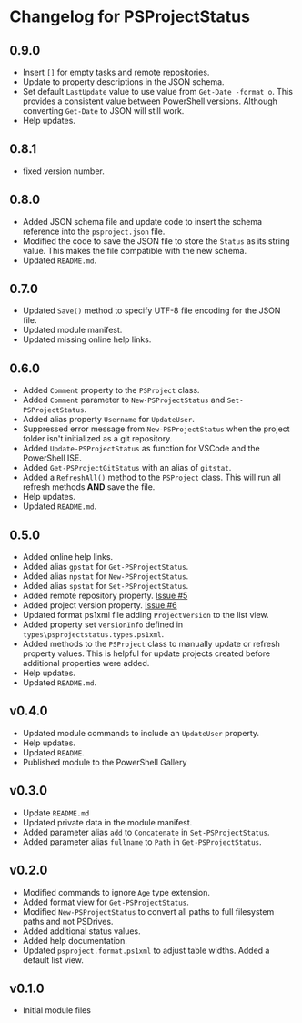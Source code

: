 # Changelog for PSProjectStatus

## 0.9.0

+ Insert `[]` for empty tasks and remote repositories.
+ Update to property descriptions in the JSON schema.
+ Set default `LastUpdate` value to use value from `Get-Date -format o`. This provides a consistent value between PowerShell versions. Although converting `Get-Date` to JSON will still work.
+ Help updates.

## 0.8.1

+ fixed version number.

## 0.8.0

+ Added JSON schema file and update code to insert the schema reference into the `psproject.json` file.
+ Modified the code to save the JSON file to store the `Status` as its string value. This makes the file compatible with the new schema.
+ Updated `README.md`.

## 0.7.0

+ Updated `Save()` method to specify UTF-8 file encoding for the JSON file.
+ Updated module manifest.
+ Updated missing online help links.

## 0.6.0

+ Added `Comment` property to the `PSProject` class.
+ Added `Comment` parameter to `New-PSProjectStatus` and `Set-PSProjectStatus`.
+ Added alias property `Username` for `UpdateUser`.
+ Suppressed error message from `New-PSProjectStatus` when the project folder isn't initialized as a git repository.
+ Added `Update-PSProjectStatus` as function for VSCode and the PowerShell ISE.
+ Added `Get-PSProjectGitStatus` with an alias of `gitstat`.
+ Added a `RefreshAll()` method to the `PSProject` class. This will run all refresh methods __AND__ save the file.
+ Help updates.
+ Updated `README.md`.

## 0.5.0

+ Added online help links.
+ Added alias `gpstat` for `Get-PSProjectStatus`.
+ Added alias `npstat` for `New-PSProjectStatus`.
+ Added alias `spstat` for `Set-PSProjectStatus`.
+ Added remote repository property. [Issue #5]( https://github.com/jdhitsolutions/PSProjectStatus/issues/5)
+ Added project version property.  [Issue #6]( https://github.com/jdhitsolutions/PSProjectStatus/issues/6)
+ Updated format ps1xml file adding `ProjectVersion` to the list view.
+ Added property set `versionInfo` defined in `types\psprojectstatus.types.ps1xml`.
+ Added methods to the `PSProject` class to manually update or refresh property values. This is helpful for update projects created before additional properties were added.
+ Help updates.
+ Updated `README.md`.

## v0.4.0

+ Updated module commands to include an `UpdateUser` property.
+ Help updates.
+ Updated `README`.
+ Published module to the PowerShell Gallery

## v0.3.0

+ Update `README.md`
+ Updated private data in the module manifest.
+ Added parameter alias `add` to `Concatenate` in `Set-PSProjectStatus`.
+ Added parameter alias `fullname` to `Path` in `Get-PSProjectStatus`.

## v0.2.0

+ Modified commands to ignore `Age` type extension.
+ Added format view for `Get-PSProjectStatus`.
+ Modified `New-PSProjectStatus` to convert all paths to full filesystem paths and not PSDrives.
+ Added additional status values.
+ Added help documentation.
+ Updated `psproject.format.ps1xml` to adjust table widths. Added a default list view.

## v0.1.0

+ Initial module files
